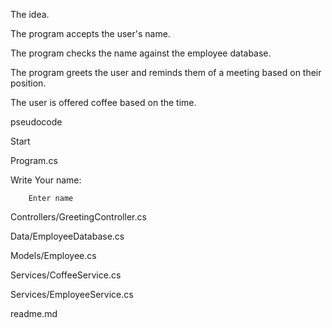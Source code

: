 The idea.

The program accepts the user's name.

The program checks the name against the employee database.

The program greets the user and reminds them of a meeting based on their position.

The user is offered coffee based on the time.

pseudocode

Start

Program.cs

Write Your name:

        Enter name

Controllers/GreetingController.cs

Data/EmployeeDatabase.cs

Models/Employee.cs

Services/CoffeeService.cs

Services/EmployeeService.cs

readme.md
